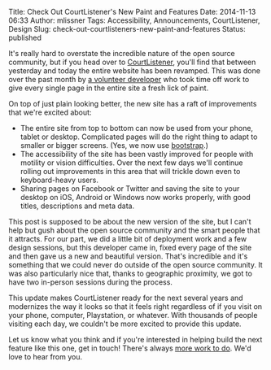 Title: Check Out CourtListener's New Paint and Features
Date: 2014-11-13 06:33
Author: mlissner
Tags: Accessibility, Announcements, CourtListener, Design
Slug: check-out-courtlisteners-new-paint-and-features
Status: published

It's really hard to overstate the incredible nature of the open source
community, but if you head over to
[CourtListener](https://www.courtlistener.com), you'll find that between
yesterday and today the entire website has been revamped. This was done
over the past month by [a volunteer
developer](https://twitter.com/JasonAller) who took time off work to
give every single page in the entire site a fresh lick of paint.

On top of just plain looking better, the new site has a raft of
improvements that we're excited about:

-   The entire site from top to bottom can now be used from your phone,
    tablet or desktop. Complicated pages will do the right thing to
    adapt to smaller or bigger screens. (Yes, we now use
    [bootstrap](http://getbootstrap.com/).)
-   The accessibility of the site has been vastly improved for people
    with motility or vision difficulties. Over the next few days we'll
    continue rolling out improvements in this area that will trickle
    down even to keyboard-heavy users.
-   Sharing pages on Facebook or Twitter and saving the site to your
    desktop on iOS, Android or Windows now works properly, with good
    titles, descriptions and meta data.

This post is supposed to be about the new version of the site, but I
can't help but gush about the open source community and the smart people
that it attracts. For our part, we did a little bit of deployment work
and a few design sessions, but this developer came in, fixed every page
of the site and then gave us a new and beautiful version. That's
incredible and it's something that we could never do outside of the open
source community. It was also particularly nice that, thanks to
geographic proximity, we got to have two in-person sessions during the
process.

This update makes CourtListener ready for the next several years and
modernizes the way it looks so that it feels right regardless of if you
visit on your phone, computer, Playstation, or whatever. With thousands
of people visiting each day, we couldn't be more excited to provide this
update.

Let us know what you think and if you're interested in helping build the
next feature like this one, get in touch! There's always [more work to
do](https://trello.com/b/l0qS4yhd/assistance-needed). We'd love to hear
from you.

